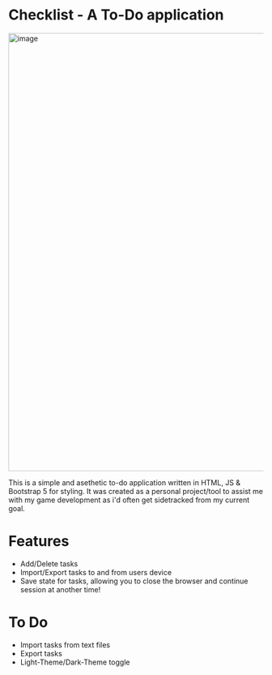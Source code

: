 # Checklist - A To-Do application

<img width="1919" height="864" alt="image" src="https://github.com/user-attachments/assets/98c94c34-ef1a-4b0d-9b7a-9331309fcc89" />


This is a simple and asethetic to-do application written in HTML, JS & Bootstrap 5 for styling.
It was created as a personal project/tool to assist me with my game development as i'd often get sidetracked from my current goal.

# Features
- Add/Delete tasks
- Import/Export tasks to and from users device
- Save state for tasks, allowing you to close the browser and continue session at another time!

# To Do
- Import tasks from text files
- Export tasks
- Light-Theme/Dark-Theme toggle
